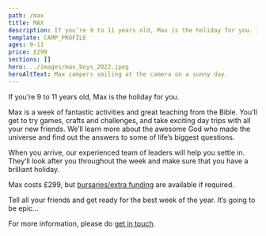 ```yaml
---
path: /max
title: MAX
description: If you’re 9 to 11 years old, Max is the holiday for you. It's a week of fantastic activities and great teaching from the Bible.
template: CAMP_PROFILE
ages: 9-11
price: £299
sections: []
hero: ../images/max_boys_2022.jpeg
heroAltText: Max campers smiling at the camera on a sunny day.
---
```


If you’re 9 to 11 years old, Max is the holiday for you.

Max is a week of fantastic activities and great teaching from the Bible. You’ll get to try games, crafts and challenges, and take exciting day trips with all your new friends. We’ll learn more about the awesome God who made the universe and find out the answers to some of life’s biggest questions.

When you arrive, our experienced team of leaders will help you settle in. They’ll look after you throughout the week and make sure that you have a brilliant holiday.

Max costs £299, but [bursaries/extra funding](/bursary) are available if required.

Tell all your friends and get ready for the best week of the year. It’s going to be
epic...

For more information, please do [get in touch](/contact).
